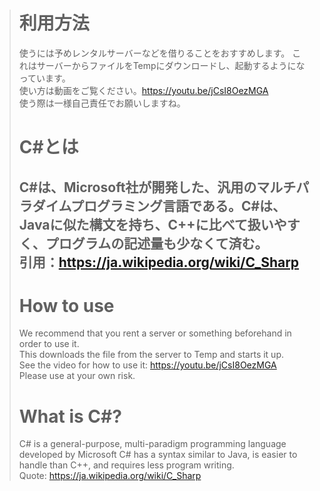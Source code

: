 > # 利用方法
> 使うには予めレンタルサーバーなどを借りることをおすすめします。
> これはサーバーからファイルをTempにダウンロードし、起動するようになっています。  
> 使い方は動画をご覧ください。https://youtu.be/jCsI8OezMGA  
> 使う際は一様自己責任でお願いしますね。  
> 
> # C#とは
> C#は、Microsoft社が開発した、汎用のマルチパラダイムプログラミング言語である。C#は、Javaに似た構文を持ち、C++に比べて扱いやすく、プログラムの記述量も少なくて済む。  
> 引用：https://ja.wikipedia.org/wiki/C_Sharp
> --------------------
> # How to use
> We recommend that you rent a server or something beforehand in order to use it.  
> This downloads the file from the server to Temp and starts it up.  
> See the video for how to use it: https://youtu.be/jCsI8OezMGA  
> Please use at your own risk.  
> 
> # What is C#?
> C# is a general-purpose, multi-paradigm programming language developed by Microsoft C# has a syntax similar to Java, is easier to handle than C++, and requires less program writing.  
> Quote: https://ja.wikipedia.org/wiki/C_Sharp

